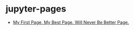 # jupyter-pages

- [My First Page, My Best Page. Will Never Be Better Page.](https://dmmuir.github.io/jupyter-pages)
